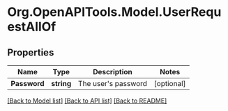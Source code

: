 
# Org.OpenAPITools.Model.UserRequestAllOf

## Properties

Name | Type | Description | Notes
------------ | ------------- | ------------- | -------------
**Password** | **string** | The user&#39;s password | [optional] 

[[Back to Model list]](../README.md#documentation-for-models)
[[Back to API list]](../README.md#documentation-for-api-endpoints)
[[Back to README]](../README.md)

